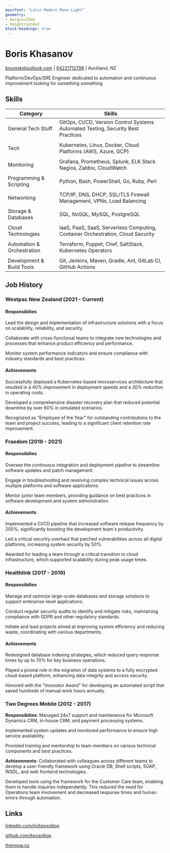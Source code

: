 ```yaml
---
mainfont: "Latin Modern Mono Light"
geometry:
- margin=25mm
- heightrounded
block-headings: true
---
```


# Boris Khasanov

[bouresk@outlook.com](mailto:bouresk@outlook.com) |
[64221712798](tel:64221712798) | Auckland, NZ

Platform/DevOps/SRE Engineer dedicated to automation and continuous improvement
looking for something something

## Skills

| Category                   | Skills                                                                            |
|----------------------------|-----------------------------------------------------------------------------------|
| General Tech Stuff         | GitOps, CI/CD, Version Control Systems Automated Testing, Security Best Practices |
|                            |                                                                                   |
| Tech                       | Kubernetes, Linux, Docker, Cloud Platforms (AWS, Azure, GCP)                      |
|                            |                                                                                   |
| Monitoring                 | Grafana, Prometheus, Splunk, ELK Stack  Nagios, Zabbix, CloudWatch                |
|                            |                                                                                   |
| Programming & Scripting    | Python, Bash, PowerShell, Go, Ruby, Perl                                          |
|                            |                                                                                   |
| Networking                 | TCP/IP, DNS, DHCP, SSL/TLS Firewall Management, VPNs, Load Balancing              |
|                            |                                                                                   |
| Storage & Databases        | SQL, NoSQL, MySQL, PostgreSQL                                                     |
|                            |                                                                                   |
| Cloud Technologies         | IaaS, PaaS, SaaS, Serverless Computing, Container Orchestration, Cloud Security   |
|                            |                                                                                   |
| Automation & Orchestration | Terraform, Puppet, Chef, SaltStack, Kubernetes Operators                          |
|                            |                                                                                   |
| Development & Build Tools  | Git, Jenkins, Maven, Gradle, Ant, GitLab CI, GitHub Actions                       |

## Job History

### Westpac New Zealand (2021 - Current)

#### Responsibilies

Lead the design and implementation of infrastructure solutions with a focus on
scalability, reliability, and security.

Collaborate with cross-functional teams to integrate new technologies and
processes that enhance product efficiency and performance.

Monitor system performance indicators and ensure compliance with industry
standards and best practices.

#### Achievements

Successfully deployed a Kubernetes-based microservices architecture that
resulted in a 40% improvement in deployment speeds and a 30% reduction in
operating costs.

Developed a comprehensive disaster recovery plan that reduced potential downtime
by over 60% in simulated scenarios.

Recognized as "Employee of the Year" for outstanding contributions to the team
and project success, leading to a significant client retention rate improvement.

### Fraedom (2019 - 2021)

#### Responsibilies

Oversee the continuous integration and deployment pipeline to streamline
software updates and patch management.

Engage in troubleshooting and resolving complex technical issues across multiple
platforms and software applications.

Mentor junior team members, providing guidance on best practices in software
development and system administration.

#### Achievements

Implemented a CI/CD pipeline that increased software release frequency by 200%,
significantly boosting the development team's productivity.

Led a critical security overhaul that patched vulnerabilities across all digital
platforms, increasing system security by 50%.

Awarded for leading a team through a critical transition to cloud
infrastructure, which supported scalability during peak usage times.

### Healthlink (2017 - 2019)

#### Responsibilies

Manage and optimize large-scale databases and storage solutions to support
enterprise-level applications.

Conduct regular security audits to identify and mitigate risks, maintaining
compliance with GDPR and other regulatory standards.

Initiate and lead projects aimed at improving system efficiency and reducing
waste, coordinating with various departments.

#### Achievements

Redesigned database indexing strategies, which reduced query response times by
up to 70% for key business operations.

Played a pivotal role in the migration of data systems to a fully encrypted
cloud-based platform, enhancing data integrity and access security.

Honored with the "Innovator Award" for developing an automated script that saved
hundreds of manual work hours annually.

### Two Degrees Mobile (2012 - 2017)

**Responsibilies**: Managed 24x7 support and maintenance for Microsoft Dynamics
CRM, in-house CRM, and payment processing systems.

Implemented system updates and monitored performance to ensure high service
availability.

Provided training and mentorship to team members on various technical components
and best practices.

**Achievements**: Collaborated with colleagues across different teams to develop
a user-friendly framework using Oracle DB, Shell scripts, SOAP, WSDL, and web
frontend technologies.

Developed tools using the framework for the Customer Care team, enabling them to
handle inquiries independently. This reduced the need for Operations team
involvement and decreased response times and human errors through automation.

## Links

[linkedin.com/in/kpoxo6op](https://linkedin.com/in/kpoxo6op)

[github.com/kpoxo6op](https://github.com/kpoxo6op)

[thennow.nz](https://thennow.nz)
